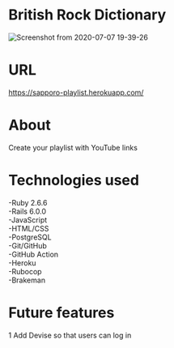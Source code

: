 # British Rock Dictionary
![Screenshot from 2020-07-07 19-39-26](https://user-images.githubusercontent.com/10365357/86769187-bb152880-c089-11ea-8082-f739cac3d8d3.png)

# URL
https://sapporo-playlist.herokuapp.com/

# About
Create your playlist with YouTube links

# Technologies used
-Ruby 2.6.6  
-Rails 6.0.0  
-JavaScript  
-HTML/CSS  
-PostgreSQL  
-Git/GitHub  
-GitHub Action  
-Heroku  
-Rubocop  
-Brakeman  

# Future features
1 Add Devise so that users can log in
